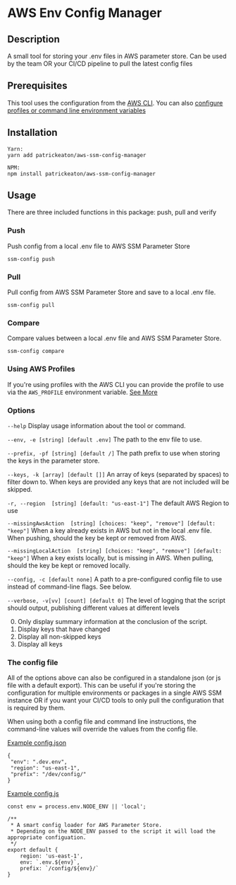 # AWS Env Config Manager

## Description
A small tool for storing your .env files in AWS parameter store. Can be used by the team OR your CI/CD pipeline to pull the latest config files

## Prerequisites
This tool uses the configuration from the [AWS CLI](https://aws.amazon.com/cli/). You can also [configure profiles or command line environment variables](https://docs.aws.amazon.com/cli/latest/userguide/cli-configure-envvars.html)

## Installation

```
Yarn:
yarn add patrickeaton/aws-ssm-config-manager

NPM: 
npm install patrickeaton/aws-ssm-config-manager
```

## Usage

There are three included functions in this package: push, pull and verify

### Push

Push config from a local .env file to AWS SSM Parameter Store

`ssm-config push`

### Pull

Pull config from AWS SSM Parameter Store and save to a local .env file.

`ssm-config pull`

### Compare

Compare values between a local .env file and AWS SSM Parameter Store.

`ssm-config compare`




### Using AWS Profiles

If you're using profiles with the AWS CLI you can provide the profile to use via the `AWS_PROFILE` environment variable. [See More](https://docs.aws.amazon.com/cli/latest/userguide/cli-configure-envvars.html)


### Options

`--help`
Display usage information about the tool or command.

`--env, -e [string] [default .env]`
The path to the env file to use. 

`--prefix, -pf [string] [default /]`
The path prefix to use when storing the keys in the parameter store. 

`--keys, -k [array] [default []]` 
An array of keys (separated by spaces) to filter down to. When keys are provided any keys that are not included will be skipped. 

`-r, --region  [string] [default: "us-east-1"]`
The default AWS Region to use
                                                
`--missingAwsAction  [string] [choices: "keep", "remove"] [default: "keep"]`
When a key already exists in AWS but not in the local .env file. When pushing, should the key be kept or removed from AWS.
                          
`--missingLocalAction  [string] [choices: "keep", "remove"] [default: "keep"]`
When a key exists locally, but is missing in AWS. When pulling, should the key be kept or removed locally.

`--config, -c [default none]`
A path to a pre-configured config file to use instead of command-line flags. See below.

`--verbose, -v[vv] [count] [default 0]`
The level of logging that the script should output, publishing different values at different levels

0. Only display summary information at the conclusion of the script.
1. Display keys that have changed
2. Display all non-skipped keys
3. Display all keys

### The config file

All of the options above can also be configured in a standalone json (or js file with a default export). This can be useful if you're storing the configuration for multiple environments or packages in a single AWS SSM instance OR if you want your CI/CD tools to only pull the configuration that is required by them.

When using both a config file and command line instructions, the command-line values will override the values from the config file.

[Example config.json](./example.config.json)
```
{
 "env": ".dev.env",
 "region": "us-east-1",
 "prefix": "/dev/config/"
}
```

[Example config.js](./example.config.js)
```
const env = process.env.NODE_ENV || 'local';

/**
 * A smart config loader for AWS Parameter Store.
 * Depending on the NODE_ENV passed to the script it will load the appropriate configuation.
 */
export default {
    region: 'us-east-1',
    env: `.env.${env}`,
    prefix: `/config/${env}/`
}
```
